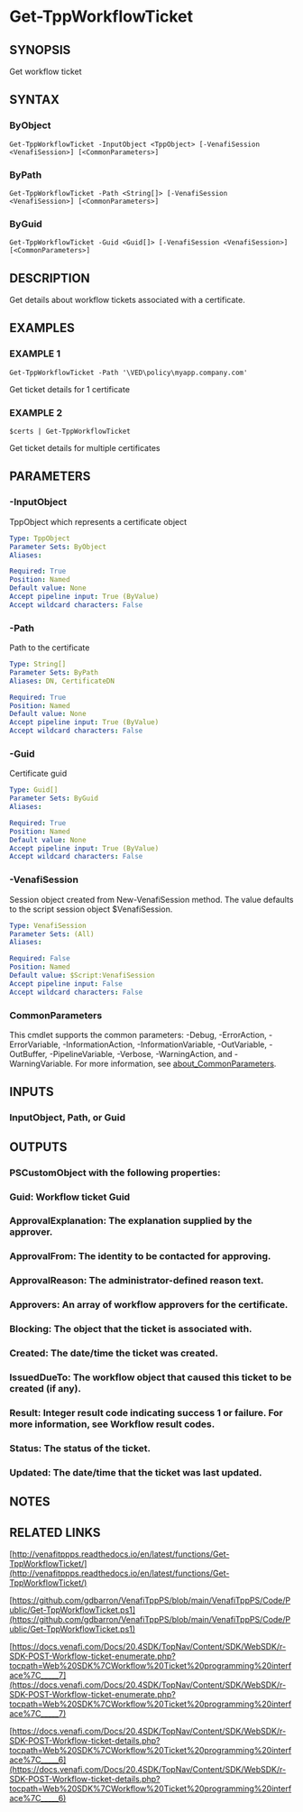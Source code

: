 # Get-TppWorkflowTicket

## SYNOPSIS
Get workflow ticket

## SYNTAX

### ByObject
```
Get-TppWorkflowTicket -InputObject <TppObject> [-VenafiSession <VenafiSession>] [<CommonParameters>]
```

### ByPath
```
Get-TppWorkflowTicket -Path <String[]> [-VenafiSession <VenafiSession>] [<CommonParameters>]
```

### ByGuid
```
Get-TppWorkflowTicket -Guid <Guid[]> [-VenafiSession <VenafiSession>] [<CommonParameters>]
```

## DESCRIPTION
Get details about workflow tickets associated with a certificate.

## EXAMPLES

### EXAMPLE 1
```
Get-TppWorkflowTicket -Path '\VED\policy\myapp.company.com'
```

Get ticket details for 1 certificate

### EXAMPLE 2
```
$certs | Get-TppWorkflowTicket
```

Get ticket details for multiple certificates

## PARAMETERS

### -InputObject
TppObject which represents a certificate object

```yaml
Type: TppObject
Parameter Sets: ByObject
Aliases:

Required: True
Position: Named
Default value: None
Accept pipeline input: True (ByValue)
Accept wildcard characters: False
```

### -Path
Path to the certificate

```yaml
Type: String[]
Parameter Sets: ByPath
Aliases: DN, CertificateDN

Required: True
Position: Named
Default value: None
Accept pipeline input: True (ByValue)
Accept wildcard characters: False
```

### -Guid
Certificate guid

```yaml
Type: Guid[]
Parameter Sets: ByGuid
Aliases:

Required: True
Position: Named
Default value: None
Accept pipeline input: True (ByValue)
Accept wildcard characters: False
```

### -VenafiSession
Session object created from New-VenafiSession method.
The value defaults to the script session object $VenafiSession.

```yaml
Type: VenafiSession
Parameter Sets: (All)
Aliases:

Required: False
Position: Named
Default value: $Script:VenafiSession
Accept pipeline input: False
Accept wildcard characters: False
```

### CommonParameters
This cmdlet supports the common parameters: -Debug, -ErrorAction, -ErrorVariable, -InformationAction, -InformationVariable, -OutVariable, -OutBuffer, -PipelineVariable, -Verbose, -WarningAction, and -WarningVariable. For more information, see [about_CommonParameters](http://go.microsoft.com/fwlink/?LinkID=113216).

## INPUTS

### InputObject, Path, or Guid
## OUTPUTS

### PSCustomObject with the following properties:
###     Guid: Workflow ticket Guid
###     ApprovalExplanation: The explanation supplied by the approver.
###     ApprovalFrom: The identity to be contacted for approving.
###     ApprovalReason: The administrator-defined reason text.
###     Approvers: An array of workflow approvers for the certificate.
###     Blocking: The object that the ticket is associated with.
###     Created: The date/time the ticket was created.
###     IssuedDueTo: The workflow object that caused this ticket to be created (if any).
###     Result: Integer result code indicating success 1 or failure. For more information, see Workflow result codes.
###     Status: The status of the ticket.
###     Updated: The date/time that the ticket was last updated.
## NOTES

## RELATED LINKS

[http://venafitppps.readthedocs.io/en/latest/functions/Get-TppWorkflowTicket/](http://venafitppps.readthedocs.io/en/latest/functions/Get-TppWorkflowTicket/)

[https://github.com/gdbarron/VenafiTppPS/blob/main/VenafiTppPS/Code/Public/Get-TppWorkflowTicket.ps1](https://github.com/gdbarron/VenafiTppPS/blob/main/VenafiTppPS/Code/Public/Get-TppWorkflowTicket.ps1)

[https://docs.venafi.com/Docs/20.4SDK/TopNav/Content/SDK/WebSDK/r-SDK-POST-Workflow-ticket-enumerate.php?tocpath=Web%20SDK%7CWorkflow%20Ticket%20programming%20interface%7C_____7](https://docs.venafi.com/Docs/20.4SDK/TopNav/Content/SDK/WebSDK/r-SDK-POST-Workflow-ticket-enumerate.php?tocpath=Web%20SDK%7CWorkflow%20Ticket%20programming%20interface%7C_____7)

[https://docs.venafi.com/Docs/20.4SDK/TopNav/Content/SDK/WebSDK/r-SDK-POST-Workflow-ticket-details.php?tocpath=Web%20SDK%7CWorkflow%20Ticket%20programming%20interface%7C_____6](https://docs.venafi.com/Docs/20.4SDK/TopNav/Content/SDK/WebSDK/r-SDK-POST-Workflow-ticket-details.php?tocpath=Web%20SDK%7CWorkflow%20Ticket%20programming%20interface%7C_____6)


